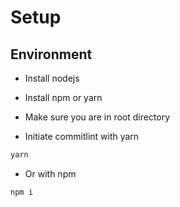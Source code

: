 # Setup
## Environment
- Install nodejs
- Install npm or yarn
- Make sure you are in root directory

- Initiate commitlint with yarn
```bash
yarn
```
- Or with npm
```bash
npm i
``` 